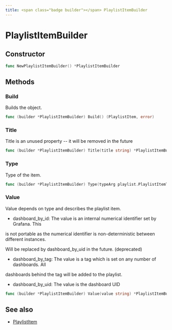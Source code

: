 ```yaml
---
title: <span class="badge builder"></span> PlaylistItemBuilder
---
```

# <span class="badge builder"></span> PlaylistItemBuilder

## Constructor

```go
func NewPlaylistItemBuilder() *PlaylistItemBuilder
```
## Methods

### <span class="badge object-method"></span> Build

Builds the object.

```go
func (builder *PlaylistItemBuilder) Build() (PlaylistItem, error)
```

### <span class="badge object-method"></span> Title

Title is an unused property -- it will be removed in the future

```go
func (builder *PlaylistItemBuilder) Title(title string) *PlaylistItemBuilder
```

### <span class="badge object-method"></span> Type

Type of the item.

```go
func (builder *PlaylistItemBuilder) Type(typeArg playlist.PlaylistItemType) *PlaylistItemBuilder
```

### <span class="badge object-method"></span> Value

Value depends on type and describes the playlist item.



 - dashboard_by_id: The value is an internal numerical identifier set by Grafana. This

 is not portable as the numerical identifier is non-deterministic between different instances.

 Will be replaced by dashboard_by_uid in the future. (deprecated)

 - dashboard_by_tag: The value is a tag which is set on any number of dashboards. All

 dashboards behind the tag will be added to the playlist.

 - dashboard_by_uid: The value is the dashboard UID

```go
func (builder *PlaylistItemBuilder) Value(value string) *PlaylistItemBuilder
```

## See also

 * <span class="badge object-type-struct"></span> [PlaylistItem](./object-PlaylistItem.md)
